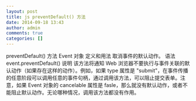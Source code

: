 ```yaml
---
layout: post
title: js preventDefault() 方法
date: 2014-09-18 13:43
author: admin
comments: true
categories: []
---
```

preventDefault() 方法
Event 对象
定义和用法
取消事件的默认动作。
语法
event.preventDefault()
说明
该方法将通知 Web 浏览器不要执行与事件关联的默认动作（如果存在这样的动作）。例如，如果 type 属性是 "submit"，在事件传播的任意阶段可以调用任意的事件句柄，通过调用该方法，可以阻止提交表单。注意，如果 Event 对象的 cancelable 属性是 fasle，那么就没有默认动作，或者不能阻止默认动作。无论哪种情况，调用该方法都没有作用。

